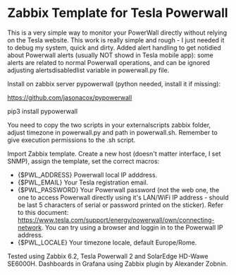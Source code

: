 # Zabbix Template for Tesla Powerwall

This is a very simple way to monitor your PowerWall directly without relying on the Tesla website. This work is really simple and rough - I just needed it to debug my system, quick and dirty. Added alert handling to get notidied about Powerwall alerts (usually NOT showd in Tesla mobile app): some alerts are related to normal Powerwall operations, and can be ignored adjusting alertsdisabledlist variable in powerwall.py file.

Install on zabbix server pypowerwall (python needed, install it if missing):

https://github.com/jasonacox/pypowerwall

pip3 install pypowerwall

You need to copy the two scripts in your externalscripts zabbix folder, adjust timezone in powerwall.py and path in powerwall.sh. Remember to give execution permissions to the .sh script.

Import Zabbix template. Create a new host (doesn't matter interface, I set SNMP), assign the template, set the correct macros:

* {$PWL_ADDRESS}    Powerwall local IP adddress.
* {$PWL_EMAIL}      Your Tesla registration email.
* {$PWL_PASSWORD}   Your Powerwall password (not the web one, the one to access Powerwall directly using it's LAN/WiFi IP address - should be last 5 characters of serial or password printed on the sticker). Refer to this document: https://www.tesla.com/support/energy/powerwall/own/connecting-network. You can try using a browser and loggin in to the Powerwall IP address.
* {$PWL_LOCALE}     Your timezone locale, default Europe/Rome.

Tested using Zabbix 6.2, Tesla Powerwall 2 and SolarEdge HD-Wawe SE6000H. Dashboards in Grafana using Zabbix plugin by Alexander Zobnin.
